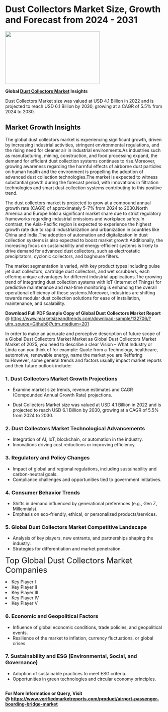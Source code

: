 <H1>Dust Collectors Market Size, Growth and Forecast from 2024 - 2031</H1><img class="aligncenter size-medium wp-image-584254" src="https://thirdeyenews.in/wp-content/uploads/2024/09/Global-Market-Research-300x168.jpeg" alt="" width="300" height="168" /><p><strong>Global&nbsp;<a href="https://www.marketsizeandtrends.com/download-sample/132706/?utm_source=Github8j?utm_medium=201">Dust Collectors Market</a> Insights</strong></p><p>Dust Collectors Market size was valued at USD 4.1 Billion in 2022 and is projected to reach USD 6.1 Billion by 2030, growing at a CAGR of 5.5% from 2024 to 2030.</p><p><h2>Market Growth Insights</h2> <p>The global dust collectors market is experiencing significant growth, driven by increasing industrial activities, stringent environmental regulations, and the rising need for cleaner air in industrial environments.As industries such as manufacturing, mining, construction, and food processing expand, the demand for efficient dust collection systems continues to rise.Moreover, growing awareness regarding the harmful effects of airborne dust particles on human health and the environment is propelling the adoption of advanced dust collection technologies.The market is expected to witness substantial growth during the forecast period, with innovations in filtration technologies and smart dust collection systems contributing to this positive trend.</p> <p>The dust collectors market is projected to grow at a compound annual growth rate (CAGR) of approximately 5-7% from 2024 to 2030.North America and Europe hold a significant market share due to strict regulatory frameworks regarding industrial emissions and workplace safety.In contrast, the Asia-Pacific region is expected to experience the highest growth rate due to rapid industrialization and urbanization in countries like China and India.The adoption of automation and digitalization in dust collection systems is also expected to boost market growth.Additionally, the increasing focus on sustainability and energy-efficient systems is likely to drive demand for advanced dust collectors, such as electrostatic precipitators, cyclonic collectors, and baghouse filters.<p>The market segmentation is varied, with key product types including pulse jet dust collectors, cartridge dust collectors, and wet scrubbers, each offering unique advantages for different industrial applications.The growing trend of integrating dust collection systems with IoT (Internet of Things) for predictive maintenance and real-time monitoring is enhancing the overall operational efficiency of these systems.Moreover, industries are shifting towards modular dust collection solutions for ease of installation, maintenance, and scalability.</p> <p><span class=""><strong>Download Full PDF Sample Copy of Global Dust Collectors Market Report</strong> @ <a href="https://www.marketsizeandtrends.com/download-sample/132706/?utm_source=Github8j?utm_medium=201" target="_blank">https://www.marketsizeandtrends.com/download-sample/132706/?utm_source=Github8j?utm_medium=201</a></span></p><p>In order to make an accurate and perceptive description of future scope of a Global&nbsp;Dust Collectors Market Market as Global&nbsp;Dust Collectors Market Market of 2025, you need to describe a clear Vision &ndash; What Industry or Linda can you think of for example: Quote from a Technology, healthcare, automotive, renewable energy, name the market you are Reffering to.However, some general trends and factors usually impact market reports and their future outlook include:</p><h3>1.&nbsp;<strong>Dust Collectors Market Growth Projections</strong></h3><ul><li>Examine market size trends, revenue estimates and CAGR (Compounded Annual Growth Rate) projections.</li><li><p>Dust Collectors Market size was valued at USD 4.1 Billion in 2022 and is projected to reach USD 6.1 Billion by 2030, growing at a CAGR of 5.5% from 2024 to 2030.</p></li></ul><h3>2.&nbsp;<strong>Dust Collectors Market Technological Advancements</strong></h3><ul><li>Integration of AI, IoT, blockchain, or automation in the industry.</li><li>Innovations driving cost reductions or improving efficiency.</li></ul><h3>3.&nbsp;<strong>Regulatory and Policy Changes</strong></h3><ul><li>Impact of global and regional regulations, including sustainability and carbon-neutral goals.</li><li>Compliance challenges and opportunities tied to government initiatives.</li></ul><h3>4.&nbsp;<strong>Consumer Behavior Trends</strong></h3><ul><li>Shifts in demand influenced by generational preferences (e.g., Gen Z, Millennials).</li><li>Emphasis on eco-friendly, ethical, or personalized products/services.</li></ul><h3>5.&nbsp;<strong>Global Dust Collectors Market Competitive Landscape</strong></h3><ul><li>Analysis of key players, new entrants, and partnerships shaping the industry.</li><li>Strategies for differentiation and market penetration.</li></ul><p data-pm-slice="1 1 []"><span style="color: inherit; font-family: inherit; font-size: 25px;">Top Global Dust Collectors Market Companies</span></p><div class="" data-test-id=""><p><li>Key Player I</li><li> Key Player II</li><li> Key Player III</li><li> Key Player IV</li><li> Key Player V</li></p></div><h3>6.&nbsp;<strong>Economic and Geopolitical Factors</strong></h3><ul><li>Influence of global economic conditions, trade policies, and geopolitical events.</li><li>Resilience of the market to inflation, currency fluctuations, or global crises.</li></ul><h3>7.&nbsp;<strong>Sustainability and ESG (Environmental, Social, and Governance)</strong></h3><ul><li>Adoption of sustainable practices to meet ESG criteria.</li><li>Opportunities in green technologies and circular economy principles.</li></ul><h2><strong style="font-size: 14px;">For More Information or Query, Visit @&nbsp;</strong><a style="background-color: #ffffff; font-size: 14px;" href="https://www.marketsizeandtrends.com/report/dust-collectors-market/" target="_blank">https://www.verifiedmarketreports.com/product/airport-passenger-boarding-bridge-market</a></h2>